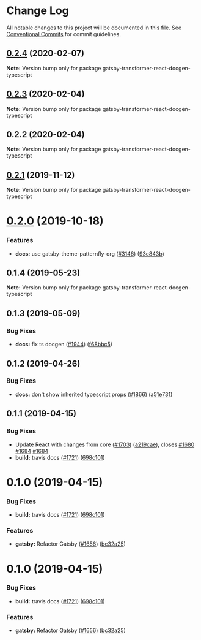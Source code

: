 # Change Log

All notable changes to this project will be documented in this file.
See [Conventional Commits](https://conventionalcommits.org) for commit guidelines.

## [0.2.4](https://github.com/patternfly/patternfly-org/compare/gatsby-transformer-react-docgen-typescript@0.2.3...gatsby-transformer-react-docgen-typescript@0.2.4) (2020-02-07)

**Note:** Version bump only for package gatsby-transformer-react-docgen-typescript





## [0.2.3](https://github.com/patternfly/patternfly-org/compare/gatsby-transformer-react-docgen-typescript@0.2.2...gatsby-transformer-react-docgen-typescript@0.2.3) (2020-02-04)

**Note:** Version bump only for package gatsby-transformer-react-docgen-typescript





## 0.2.2 (2020-02-04)

**Note:** Version bump only for package gatsby-transformer-react-docgen-typescript





## [0.2.1](https://github.com/patternfly/patternfly-react/compare/gatsby-transformer-react-docgen-typescript@0.2.0...gatsby-transformer-react-docgen-typescript@0.2.1) (2019-11-12)

**Note:** Version bump only for package gatsby-transformer-react-docgen-typescript





# [0.2.0](https://github.com/patternfly/patternfly-react/compare/gatsby-transformer-react-docgen-typescript@0.1.4...gatsby-transformer-react-docgen-typescript@0.2.0) (2019-10-18)


### Features

* **docs:** use gatsby-theme-patternfly-org ([#3146](https://github.com/patternfly/patternfly-react/issues/3146)) ([93c843b](https://github.com/patternfly/patternfly-react/commit/93c843b))





## 0.1.4 (2019-05-23)

**Note:** Version bump only for package gatsby-transformer-react-docgen-typescript





## 0.1.3 (2019-05-09)


### Bug Fixes

* **docs:** fix ts docgen ([#1944](https://github.com/patternfly/patternfly-react/issues/1944)) ([f68bbc5](https://github.com/patternfly/patternfly-react/commit/f68bbc5))





## 0.1.2 (2019-04-26)


### Bug Fixes

* **docs:** don't show inherited typescript props ([#1866](https://github.com/patternfly/patternfly-react/issues/1866)) ([a51e731](https://github.com/patternfly/patternfly-react/commit/a51e731))





## 0.1.1 (2019-04-15)


### Bug Fixes

* Update React with changes from core ([#1703](https://github.com/patternfly/patternfly-react/issues/1703)) ([a219cae](https://github.com/patternfly/patternfly-react/commit/a219cae)), closes [#1680](https://github.com/patternfly/patternfly-react/issues/1680) [#1684](https://github.com/patternfly/patternfly-react/issues/1684) [#1684](https://github.com/patternfly/patternfly-react/issues/1684)
* **build:** travis docs ([#1721](https://github.com/patternfly/patternfly-react/issues/1721)) ([698c101](https://github.com/patternfly/patternfly-react/commit/698c101))





# 0.1.0 (2019-04-15)


### Bug Fixes

* **build:** travis docs ([#1721](https://github.com/redallen/patternfly-react/issues/1721)) ([698c101](https://github.com/redallen/patternfly-react/commit/698c101))


### Features

* **gatsby:** Refactor Gatsby ([#1656](https://github.com/redallen/patternfly-react/issues/1656)) ([bc32a25](https://github.com/redallen/patternfly-react/commit/bc32a25))





# 0.1.0 (2019-04-15)


### Bug Fixes

* **build:** travis docs ([#1721](https://github.com/redallen/patternfly-react/issues/1721)) ([698c101](https://github.com/redallen/patternfly-react/commit/698c101))


### Features

* **gatsby:** Refactor Gatsby ([#1656](https://github.com/redallen/patternfly-react/issues/1656)) ([bc32a25](https://github.com/redallen/patternfly-react/commit/bc32a25))
